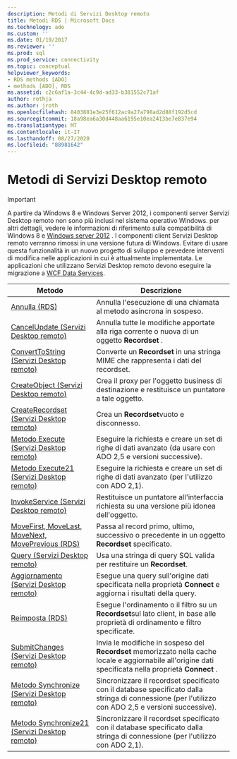 ```yaml
---
description: Metodi di Servizi Desktop remoto
title: Metodi RDS | Microsoft Docs
ms.technology: ado
ms.custom: ''
ms.date: 01/19/2017
ms.reviewer: ''
ms.prod: sql
ms.prod_service: connectivity
ms.topic: conceptual
helpviewer_keywords:
- RDS methods [ADO]
- methods [ADO], RDS
ms.assetid: c2c6af1a-3c44-4c9d-ad33-b381552c71af
author: rothja
ms.author: jroth
ms.openlocfilehash: 8403881e3e25f612ac9a27a798ad2d88f192d5cd
ms.sourcegitcommit: 18a98ea6a30d448aa6195e10ea2413be7e837e94
ms.translationtype: MT
ms.contentlocale: it-IT
ms.lasthandoff: 08/27/2020
ms.locfileid: "88981642"
---
```

# <a name="rds-methods"></a>Metodi di Servizi Desktop remoto
> [!IMPORTANT]
>  A partire da Windows 8 e Windows Server 2012, i componenti server Servizi Desktop remoto non sono più inclusi nel sistema operativo Windows. per altri dettagli, vedere le informazioni di riferimento sulla compatibilità di Windows 8 e [Windows server 2012](https://www.microsoft.com/download/details.aspx?id=27416) . I componenti client Servizi Desktop remoto verranno rimossi in una versione futura di Windows. Evitare di usare questa funzionalità in un nuovo progetto di sviluppo e prevedere interventi di modifica nelle applicazioni in cui è attualmente implementata. Le applicazioni che utilizzano Servizi Desktop remoto devono eseguire la migrazione a [WCF Data Services](https://go.microsoft.com/fwlink/?LinkId=199565).  
  
|Metodo|Descrizione|  
|-|-|  
|[Annulla (RDS)](./cancel-method-rds.md)|Annulla l'esecuzione di una chiamata al metodo asincrona in sospeso.|  
|[CancelUpdate (Servizi Desktop remoto)](./cancelupdate-method-rds.md)|Annulla tutte le modifiche apportate alla riga corrente o nuova di un oggetto **Recordset** .|  
|[ConvertToString (Servizi Desktop remoto)](./converttostring-method-rds.md)|Converte un **Recordset** in una stringa MIME che rappresenta i dati del recordset.|  
|[CreateObject (Servizi Desktop remoto)](./createobject-method-rds.md)|Crea il proxy per l'oggetto business di destinazione e restituisce un puntatore a tale oggetto.|  
|[CreateRecordset (Servizi Desktop remoto)](./createrecordset-method-rds.md)|Crea un **Recordset**vuoto e disconnesso.|  
|[Metodo Execute (Servizi Desktop remoto)](./execute-method-rds.md)|Eseguire la richiesta e creare un set di righe di dati avanzato (da usare con ADO 2,5 e versioni successive).|  
|[Metodo Execute21 (Servizi Desktop remoto)](./execute21-method-rds.md)|Eseguire la richiesta e creare un set di righe di dati avanzato (per l'utilizzo con ADO 2,1).|  
|[InvokeService (Servizi Desktop remoto)](./invokeservice-rds.md)|Restituisce un puntatore all'interfaccia richiesta su una versione più idonea dell'oggetto.|  
|[MoveFirst, MoveLast, MoveNext, MovePrevious (RDS)](./movefirst-movelast-movenext-and-moveprevious-methods-rds.md)|Passa al record primo, ultimo, successivo o precedente in un oggetto **Recordset** specificato.|  
|[Query (Servizi Desktop remoto)](./query-method-rds.md)|Usa una stringa di query SQL valida per restituire un **Recordset**.|  
|[Aggiornamento (Servizi Desktop remoto)](./refresh-method-rds.md)|Esegue una query sull'origine dati specificata nella proprietà **Connect** e aggiorna i risultati della query.|  
|[Reimposta (RDS)](./reset-method-rds.md)|Esegue l'ordinamento o il filtro su un **Recordset**sul lato client, in base alle proprietà di ordinamento e filtro specificate.|  
|[SubmitChanges (Servizi Desktop remoto)](./submitchanges-method-rds.md)|Invia le modifiche in sospeso del **Recordset** memorizzato nella cache locale e aggiornabile all'origine dati specificata nella proprietà **Connect** .|  
|[Metodo Synchronize (Servizi Desktop remoto)](./synchronize-method-rds.md)|Sincronizzare il recordset specificato con il database specificato dalla stringa di connessione (per l'utilizzo con ADO 2,5 e versioni successive).|  
|[Metodo Synchronize21 (Servizi Desktop remoto)](./synchronize21-method-rds.md)|Sincronizzare il recordset specificato con il database specificato dalla stringa di connessione (per l'utilizzo con ADO 2,1).|